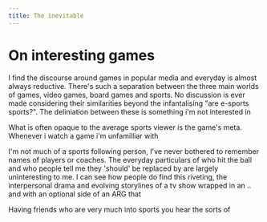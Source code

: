 ```yaml
---
title: The inevitable
---
```


# On interesting games

I find the discourse around games in popular media and everyday is almost always reductive. There's such a separation between the three main worlds of games, video games, board games and sports. No discussion is ever made considering their similarities beyond the infantalising "are e-sports sports?". The deliniation between these is something i'm not interested in 

What is often opaque to the average sports viewer is the game's meta. Whenever i watch a game i'm unfamilliar with 

I'm not much of a sports following person, I've never bothered to remember names of players or coaches. The everyday particulars of who hit the ball and who people tell me they 'should' be replaced by are largely uninteresting to me. I can see how people do find this riveting, the interpersonal drama and evolving storylines of a tv show wrapped in an .. and with an optional side of an ARG that  

Having friends who are very much into sports you hear the sorts of 